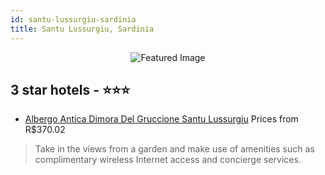```yaml
---
id: santu-lussurgiu-sardinia
title: Santu Lussurgiu, Sardinia
---
```


<center><img src="https://i.travelapi.com/hotels/16000000/15410000/15404200/15404165/6a3273b2_z.jpg" alt="Featured Image" /></center>


##  3 star hotels - ⭐️⭐️⭐️

-    [Albergo Antica Dimora Del Gruccione Santu Lussurgiu](https://us.hurb.com/hotels/santu-lussurgiu/albergo-antica-dimora-del-gruccione-santu-lussurgiu-JNP-JP246534?cmp=18055) Prices from R$370.02
   > Take in the views from a garden and make use of amenities such as complimentary wireless Internet access and concierge services.
